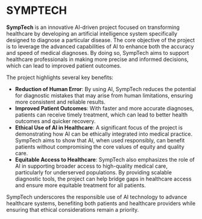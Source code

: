 # SYMPTECH 

**SympTech** is an innovative AI-driven project focused on transforming healthcare by developing an artificial intelligence system specifically designed to diagnose a particular disease. The core objective of the project is to leverage the advanced capabilities of AI to enhance both the accuracy and speed of medical diagnoses. By doing so, SympTech aims to support healthcare professionals in making more precise and informed decisions, which can lead to improved patient outcomes.

The project highlights several key benefits:

*   **Reduction of Human Error**: By using AI, SympTech reduces the potential for diagnostic mistakes that may arise from human limitations, ensuring more consistent and reliable results.
*   **Improved Patient Outcomes**: With faster and more accurate diagnoses, patients can receive timely treatment, which can lead to better health outcomes and quicker recovery.
*   **Ethical Use of AI in Healthcare**: A significant focus of the project is demonstrating how AI can be ethically integrated into medical practice. SympTech aims to show that AI, when used responsibly, can benefit patients without compromising the core values of equity and quality care.
*   **Equitable Access to Healthcare**: SympTech also emphasizes the role of AI in supporting broader access to high-quality medical care, particularly for underserved populations. By providing scalable diagnostic tools, the project can help bridge gaps in healthcare access and ensure more equitable treatment for all patients.

SympTech underscores the responsible use of AI technology to advance healthcare systems, benefiting both patients and healthcare providers while ensuring that ethical considerations remain a priority.
